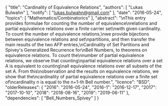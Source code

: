 {
    "title": "Cardinality of Equivalence Relations",
    "authors": [
        "Lukas Bulwahn"
    ],
    "notify": [
        "lukas.bulwahn@gmail.com"
    ],
    "date": "2016-05-24",
    "topics": [
        "Mathematics/Combinatorics"
    ],
    "abstract": "\nThis entry provides formulae for counting the number of equivalence\nrelations and partial equivalence relations over a finite carrier set\nwith given cardinality.  To count the number of equivalence relations,\nwe provide bijections between equivalence relations and set\npartitions, and then transfer the main results of the two AFP entries,\nCardinality of Set Partitions and Spivey's Generalized Recurrence for\nBell Numbers, to theorems on equivalence relations. To count the\nnumber of partial equivalence relations, we observe that counting\npartial equivalence relations over a set A is equivalent to counting\nall equivalence relations over all subsets of the set A. From this\nobservation and the results on equivalence relations, we show that the\ncardinality of partial equivalence relations over a finite set of\ncardinality n is equal to the n+1-th Bell number.",
    "licence": "BSD",
    "olderReleases": {
        "2016": "2016-05-24",
        "2016-1": "2016-12-17",
        "2017": "2017-10-10",
        "2018": "2018-08-16",
        "2019": "2019-06-11"
    },
    "dependencies": [
        "Bell_Numbers_Spivey"
    ]
}